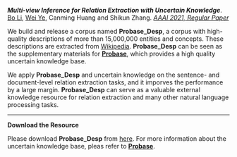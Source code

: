 
***Multi-view Inference for Relation Extraction with Uncertain Knowledge***.
[Bo Li](https://deepblue666.github.io/), [Wei Ye](https://se.pku.edu.cn/kcl/weiye/), Canming Huang and Shikun Zhang. [*AAAI 2021, Regular Paper*](https://arxiv.org/abs/2104.13579)


We build and release a corpus named **Probase_Desp**, a corpus with high-quality descriptions of more than 15,000,000 entities and concepts. These descriptions are extracted from [Wikipedia](https://www.wikipedia.org/). **Probase_Desp** can be seen as the supplementary materials for [**Probase**](https://www.microsoft.com/en-us/research/project/probase/), which provides a high quality uncertain knowledge base.

We apply **Probase_Desp** and uncertain knowledge on the sentence- and document-level relation extraction tasks, and it imporves the performance by a large margin. **Probase_Desp** can serve as a valuable external knowledge resource for relation extraction and many other natural language processing tasks.

---
**Download the Resource**

Please download **Probase_Desp** from [here](https://drive.google.com/drive/folders/1gYl-vx4lCBf_522g3h4krPrt0ciXKAp2?usp=sharing). For more information about the uncertain knowledge base, pleas refer to [**Probase**](https://www.microsoft.com/en-us/research/project/probase/).

